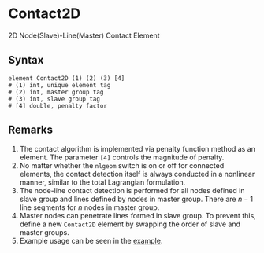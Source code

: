 # Contact2D

2D Node(Slave)-Line(Master) Contact Element

## Syntax

```
element Contact2D (1) (2) (3) [4]
# (1) int, unique element tag
# (2) int, master group tag
# (3) int, slave group tag
# [4] double, penalty factor
```

## Remarks

1. The contact algorithm is implemented via penalty function method as an element. The parameter `[4]` controls the magnitude of penalty.
2. No matter whether the `nlgeom` switch is on or off for connected elements, the contact detection itself is always conducted in a nonlinear manner, similar to the total Lagrangian formulation.
3. The node-line contact detection is performed for all nodes defined in slave group and lines defined by nodes in master group. There are $n-1$ line segments for $n$ nodes in master group.
4. Master nodes can penetrate lines formed in slave group. To prevent this, define a new `Contact2D` element by swapping the order of slave and master groups.
5. Example usage can be seen in the [example](../../../Example/Structural/Contact/contact-between-beam-and-block.md).